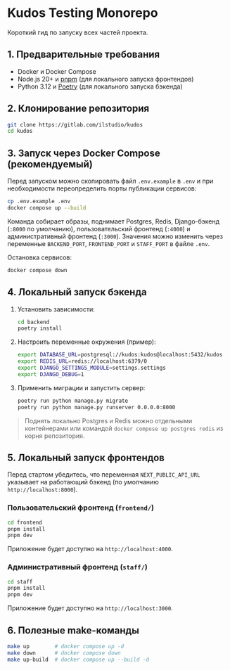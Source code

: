 # Kudos Testing Monorepo

Короткий гид по запуску всех частей проекта.

## 1. Предварительные требования
- Docker и Docker Compose
- Node.js 20+ и [pnpm](https://pnpm.io) (для локального запуска фронтендов)
- Python 3.12 и [Poetry](https://python-poetry.org) (для локального запуска бэкенда)

## 2. Клонирование репозитория
```bash
git clone https://gitlab.com/ilstudio/kudos
cd kudos
```

## 3. Запуск через Docker Compose (рекомендуемый)
Перед запуском можно скопировать файл `.env.example` в `.env` и при необходимости переопределить порты публикации сервисов:

```bash
cp .env.example .env
docker compose up --build
```
Команда собирает образы, поднимает Postgres, Redis, Django-бэкенд (`:8000` по умолчанию), пользовательский фронтенд (`:4000`) и административный фронтенд (`:3000`). Значения можно изменить через переменные `BACKEND_PORT`, `FRONTEND_PORT` и `STAFF_PORT` в файле `.env`.

Остановка сервисов:
```bash
docker compose down
```

## 4. Локальный запуск бэкенда
1. Установить зависимости:
   ```bash
   cd backend
   poetry install
   ```
2. Настроить переменные окружения (пример):
   ```bash
   export DATABASE_URL=postgresql://kudos:kudos@localhost:5432/kudos
   export REDIS_URL=redis://localhost:6379/0
   export DJANGO_SETTINGS_MODULE=settings.settings
   export DJANGO_DEBUG=1
   ```
3. Применить миграции и запустить сервер:
   ```bash
   poetry run python manage.py migrate
   poetry run python manage.py runserver 0.0.0.0:8000
   ```

> Поднять локально Postgres и Redis можно отдельными контейнерами или командой `docker compose up postgres redis` из корня репозитория.

## 5. Локальный запуск фронтендов
Перед стартом убедитесь, что переменная `NEXT_PUBLIC_API_URL` указывает на работающий бэкенд (по умолчанию `http://localhost:8000`).

### Пользовательский фронтенд (`frontend/`)
```bash
cd frontend
pnpm install
pnpm dev
```
Приложение будет доступно на `http://localhost:4000`.

### Административный фронтенд (`staff/`)
```bash
cd staff
pnpm install
pnpm dev
```
Приложение будет доступно на `http://localhost:3000`.

## 6. Полезные make-команды
```bash
make up        # docker compose up -d
make down      # docker compose down
make up-build  # docker compose up --build -d
```
